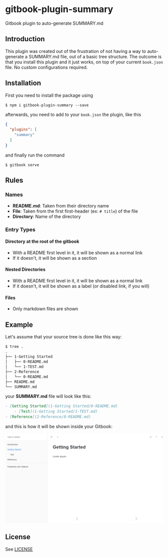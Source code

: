 # gitbook-plugin-summary
Gitbook plugin to auto-generate SUMMARY.md

## Introduction

This plugin was created out of the frustration of not having a way to auto-generate a SUMMARY.md file, out of a basic tree structure. The outcome is that you install this plugin and it just works, on top of your current `book.json` file. No custom configurations required.

## Installation

First you need to install the package using

```shell
$ npm i gitbook-plugin-summary --save
```

 afterwards, you need to add to your `book.json` the plugin, like this

```json
{
  "plugins": [
    "summary"
  ]
}
```

and finally run the command

```shell
$ gitbook serve
```

## Rules

### Names

* **README.md**: Taken from their directory name
* **File**: Taken from the first first-header (ex: `# title`) of the file
* **Directory**: Name of the directory

### Entry Types

#### Directory at the root of the gitbook

* With a README first level in it, it will be shown as a normal link
* If it doesn't, it will be shown as a section

#### Nested Directories

* With a README first level in it, it will be shown as a normal link
* If it doesn't, it will be shown as a label (or disabled link, if you will)

#### Files

* Only markdown files are shown

## Example

Let's assume that your source tree is done like this way:

```shell
$ tree .
.
├── 1-Getting Started
│   ├── 0-README.md
│   └── 1-TEST.md
├── 2-Reference
│   └── 0-README.md
├── README.md
└── SUMMARY.md
```

your **SUMMARY.md** file will look like this:

```markdown
- [Getting Started](1-Getting Started/0-README.md)
    - [Test](1-Getting Started/1-TEST.md)
- [Reference](2-Reference/0-README.md)
```

and this is how it will be shown inside your Gitbook:

![](example.png)

## License

See [LICENSE](LICENSE)
